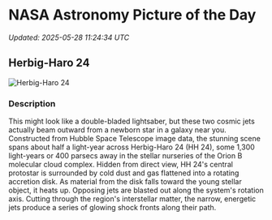 # NASA Astronomy Picture of the Day

_Updated: 2025-05-28 11:24:34 UTC_

## Herbig-Haro 24

![Herbig-Haro 24](https://apod.nasa.gov/apod/image/2505/hs-2015-42-a-largeHH241024.jpg)

### Description

This might look like a double-bladed lightsaber, but these two cosmic jets actually beam outward from a newborn star in a galaxy near you. Constructed from Hubble Space Telescope image data, the stunning scene spans about half a light-year across Herbig-Haro 24 (HH 24), some 1,300 light-years or 400 parsecs away in the stellar nurseries of the Orion B molecular cloud complex. Hidden from direct view, HH 24's central protostar is surrounded by cold dust and gas flattened into a rotating accretion disk. As material from the disk falls toward the young stellar object, it heats up. Opposing jets are blasted out along the system's rotation axis. Cutting through the region's interstellar matter, the narrow, energetic jets produce a series of glowing shock fronts along their path.
